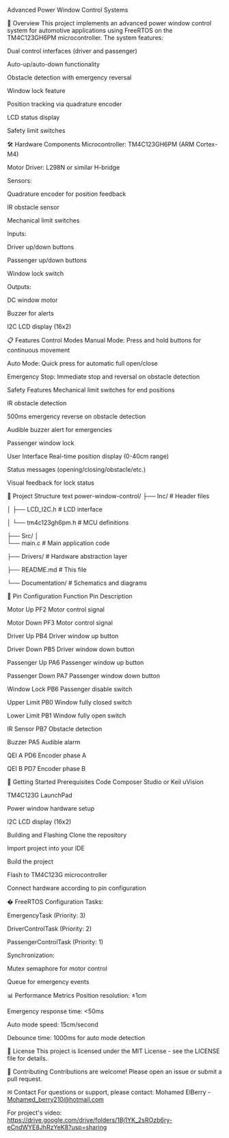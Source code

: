 Advanced Power Window Control Systems

📖 Overview
This project implements an advanced power window control system for automotive applications using FreeRTOS on the TM4C123GH6PM microcontroller. The system features:

Dual control interfaces (driver and passenger)

Auto-up/auto-down functionality

Obstacle detection with emergency reversal

Window lock feature

Position tracking via quadrature encoder

LCD status display

Safety limit switches

🛠 Hardware Components
Microcontroller: TM4C123GH6PM (ARM Cortex-M4)

Motor Driver: L298N or similar H-bridge

Sensors:

Quadrature encoder for position feedback

IR obstacle sensor

Mechanical limit switches

Inputs:

Driver up/down buttons

Passenger up/down buttons

Window lock switch

Outputs:

DC window motor

Buzzer for alerts

I2C LCD display (16x2)

📋 Features
Control Modes
Manual Mode: Press and hold buttons for continuous movement

Auto Mode: Quick press for automatic full open/close

Emergency Stop: Immediate stop and reversal on obstacle detection

Safety Features
Mechanical limit switches for end positions

IR obstacle detection

500ms emergency reverse on obstacle detection

Audible buzzer alert for emergencies

Passenger window lock

User Interface
Real-time position display (0-40cm range)

Status messages (opening/closing/obstacle/etc.)

Visual feedback for lock status

📂 Project Structure
text
power-window-control/
├── Inc/                 # Header files

│   ├── LCD_I2C.h        # LCD interface

│   └── tm4c123gh6pm.h   # MCU definitions

├── Src/
│   
└── main.c           # Main application code

├── Drivers/             # Hardware abstraction layer

├── README.md            # This file

└── Documentation/       # Schematics and diagrams



🔌 Pin Configuration
Function	Pin	Description

Motor Up	PF2	Motor control signal

Motor Down	PF3	Motor control signal

Driver Up	PB4	Driver window up button

Driver Down	PB5	Driver window down button

Passenger Up	PA6	Passenger window up button

Passenger Down	PA7	Passenger window down button

Window Lock	PB6	Passenger disable switch

Upper Limit	PB0	Window fully closed switch

Lower Limit	PB1	Window fully open switch

IR Sensor	PB7	Obstacle detection

Buzzer	PA5	Audible alarm

QEI A	PD6	Encoder phase A

QEI B	PD7	Encoder phase B

🚀 Getting Started
Prerequisites
Code Composer Studio or Keil uVision

TM4C123G LaunchPad

Power window hardware setup

I2C LCD display (16x2)

Building and Flashing
Clone the repository

Import project into your IDE

Build the project

Flash to TM4C123G microcontroller

Connect hardware according to pin configuration

� FreeRTOS Configuration
Tasks:

EmergencyTask (Priority: 3)

DriverControlTask (Priority: 2)

PassengerControlTask (Priority: 1)

Synchronization:

Mutex semaphore for motor control

Queue for emergency events

📊 Performance Metrics
Position resolution: ±1cm

Emergency response time: <50ms

Auto mode speed: 15cm/second

Debounce time: 1000ms for auto mode detection

📝 License
This project is licensed under the MIT License - see the LICENSE file for details.

🤝 Contributing
Contributions are welcome! Please open an issue or submit a pull request.

✉ Contact
For questions or support, please contact:
Mohamed ElBerry - Mohamed_berry210@hotmail.com

For project's video: https://drive.google.com/drive/folders/1Bj1YK_2sROzb6ry-eCndWYE8JhRzYeK8?usp=sharing 
